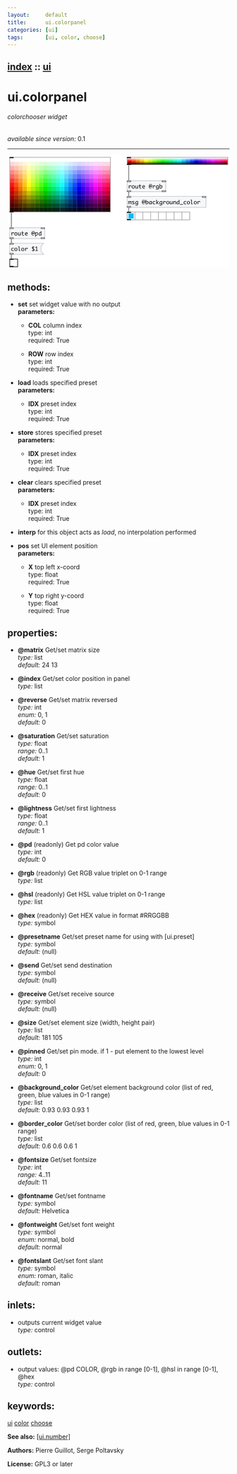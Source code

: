 ```yaml
---
layout:     default
title:      ui.colorpanel
categories: [ui]
tags:       [ui, color, choose]
---
```

[index](index.html) :: [ui](category_ui.html)
---

# ui.colorpanel

###### colorchooser widget

*available since version:* 0.1

---




[![example](../examples/img/ui.colorpanel.jpg)](../examples/pd/ui.colorpanel.pd)





## methods:

* **set**
set widget value with no output<br>
  __parameters:__
  - **COL** column index<br>
    type: int <br>
    required: True <br>

  - **ROW** row index<br>
    type: int <br>
    required: True <br>

* **load**
loads specified preset<br>
  __parameters:__
  - **IDX** preset index<br>
    type: int <br>
    required: True <br>

* **store**
stores specified preset<br>
  __parameters:__
  - **IDX** preset index<br>
    type: int <br>
    required: True <br>

* **clear**
clears specified preset<br>
  __parameters:__
  - **IDX** preset index<br>
    type: int <br>
    required: True <br>

* **interp**
for this object acts as *load*, no interpolation performed<br>

* **pos**
set UI element position<br>
  __parameters:__
  - **X** top left x-coord<br>
    type: float <br>
    required: True <br>

  - **Y** top right y-coord<br>
    type: float <br>
    required: True <br>




## properties:

* **@matrix** 
Get/set matrix size<br>
_type:_ list<br>
_default:_ 24 13<br>

* **@index** 
Get/set color position in panel<br>
_type:_ list<br>

* **@reverse** 
Get/set matrix reversed<br>
_type:_ int<br>
_enum:_ 0, 1<br>
_default:_ 0<br>

* **@saturation** 
Get/set saturation<br>
_type:_ float<br>
_range:_ 0..1<br>
_default:_ 1<br>

* **@hue** 
Get/set first hue<br>
_type:_ float<br>
_range:_ 0..1<br>
_default:_ 0<br>

* **@lightness** 
Get/set first lightness<br>
_type:_ float<br>
_range:_ 0..1<br>
_default:_ 1<br>

* **@pd** (readonly)
Get pd color value<br>
_type:_ int<br>
_default:_ 0<br>

* **@rgb** (readonly)
Get RGB value triplet on 0-1 range<br>
_type:_ list<br>

* **@hsl** (readonly)
Get HSL value triplet on 0-1 range<br>
_type:_ list<br>

* **@hex** (readonly)
Get HEX value in format #RRGGBB<br>
_type:_ symbol<br>

* **@presetname** 
Get/set preset name for using with [ui.preset]<br>
_type:_ symbol<br>
_default:_ (null)<br>

* **@send** 
Get/set send destination<br>
_type:_ symbol<br>
_default:_ (null)<br>

* **@receive** 
Get/set receive source<br>
_type:_ symbol<br>
_default:_ (null)<br>

* **@size** 
Get/set element size (width, height pair)<br>
_type:_ list<br>
_default:_ 181 105<br>

* **@pinned** 
Get/set pin mode. if 1 - put element to the lowest level<br>
_type:_ int<br>
_enum:_ 0, 1<br>
_default:_ 0<br>

* **@background_color** 
Get/set element background color (list of red, green, blue values in 0-1 range)<br>
_type:_ list<br>
_default:_ 0.93 0.93 0.93 1<br>

* **@border_color** 
Get/set border color (list of red, green, blue values in 0-1 range)<br>
_type:_ list<br>
_default:_ 0.6 0.6 0.6 1<br>

* **@fontsize** 
Get/set fontsize<br>
_type:_ int<br>
_range:_ 4..11<br>
_default:_ 11<br>

* **@fontname** 
Get/set fontname<br>
_type:_ symbol<br>
_default:_ Helvetica<br>

* **@fontweight** 
Get/set font weight<br>
_type:_ symbol<br>
_enum:_ normal, bold<br>
_default:_ normal<br>

* **@fontslant** 
Get/set font slant<br>
_type:_ symbol<br>
_enum:_ roman, italic<br>
_default:_ roman<br>



## inlets:

* outputs current widget value<br>
_type:_ control



## outlets:

* output values: @pd COLOR, @rgb in range [0-1], @hsl in range [0-1], @hex<br>
_type:_ control



## keywords:

[ui](keywords/ui.html)
[color](keywords/color.html)
[choose](keywords/choose.html)



**See also:**
[\[ui.number\]](ui.number.html)




**Authors:** Pierre Guillot, Serge Poltavsky




**License:** GPL3 or later





